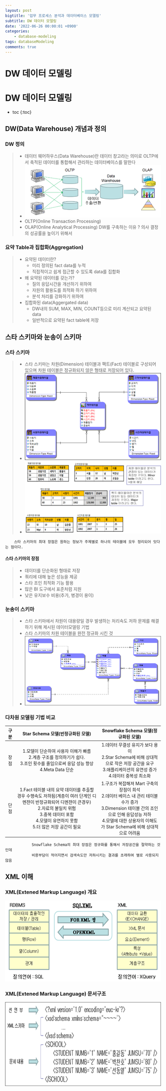 ```yaml
---
layout: post
bigtitle: '업무 프로세스 분석과 데이터베이스 모델링'
subtitle: DW 데이터 모델링
date: '2022-06-26 00:00:01 +0900'
categories:
    - database-modeling
tags: databaseModeling
comments: true
---
```


# DW 데이터 모델링

# DW 데이터 모델링
* toc
{:toc}

## DW(Data Warehouse) 개념과 정의

### DW 정의
> + 데이터 웨어하우스(Data Warehouse)란 데이터 창고라는 의미로 OLTP에서 축적된 데이터를 통합해서 관리하는 데이터베이스를 말한다
> + ![예제](/assets/img/database-modeling/DataWarehouse.png)
> + OLTP(Online Transaction Processing)
> + OLAP(Online Analytical Processing)
        DW를 구축하는 이유 ? 의사 결정의 성공률을 높이기 위해서

### 요약 Table과 집합화(Aggregation)
> + 요약된 데이터란?
>   + 미리 정의된 fact data를 누적
>   + 직접적이고 쉽게 접근할 수 있도록 data를 집합화
> + 왜 요약된 데이터를 갖는가?
>   + 질의 응답시간을 개선하기 위하여
>   + 자원의 활용도를 최적화 하기 위하여
>   + 분석 처리를 강화하기 위하여
> + 집합화된 data(Aggergated data)
>   + DW내의 SUM, MAX, MIN, COUNT등으로 미리 계산되고 요약된 data
>   + 일반적으로 요약된 fact table에 저장

## 스타 스키마와 눈송이 스키마

### 스타 스키마
> + 스타 스키마는 차원(Dimension) 테이블과 팩트(Fact) 테이블로 구성되어 있으며 차원 테이블은 정규화되지 않은 형태로 저장되어 있다.
> + ![예제](/assets/img/database-modeling/Star.png)
> + ![예제](/assets/img/database-modeling/Star2.png)

        스타 스키마의 최대 장점은 원하는 정보가 주제별로 하나의 테이블에 모두 정리되어 잇다는 점이다.

#### 스타 스키마의 장점
> + 데이터를 단순화된 형태로 저장
> + 쿼리에 대해 높은 성능을 제공
> + 스타 조인 최적화 기능 활용
> + 많은 BI 도구에서 표준처럼 지원
> + 낮은 유지보수 비용(추가, 병경이 용이)

### 눈송이 스키마
> + 스타 스키마에서 차원이 대용량일 경우 발생하는 처리속도 저하 문제를 해결하기 위해 제시된 데이터모델링 기법
> + 스타 스키마의 차원 테이블을 완전 정규화 시킨 것
> + ![예제](/assets/img/database-modeling/Snowflake.png)

### 다차원 모델링 기법 비교

| 구분 | Star Schema 모델(반정규화된 모델) | Snowflake Schema 모델(정규화된 모델) |
|:----:|:--------------------------------:|:-----------------------------------:|
| 장 점 | 1.모델이 단순하여 사용자 이해가 빠름 <br/> 2.계층 구조를 정의하기가 쉽다. <br/> 3.조인 횟수를 줄임으로써 응답 성능 향상 <br/> 4.Meta Data 단순  | 1.데이터 무결성 유지가 보다 용이 <br/> 2.Star Schema에 비해 상대적으로 작은 저장 공간을 요구 <br/> 3.애플리케이션의 유연성 증가 <br/> 4.데이터 중복성 최소화  |
| 단 점 | 1.Fact 테이블 내의 요약 데이터를 추출할 경우 수행속도 저하됨(계층이 여러 단계인 디멘젼이 반정규화되어 디멘젼이 큰경우) <br/> 2.자료의 불일치 위험 <br/> 3.중복 데이터 포함 <br/> 4.모델이 유연하지 못함 <br/> 5.더 많은 저장 공간이 필요  | 1.구조가 복잡해져 Mart 구축의 장점이 희석 <br/> 2.데이터 베이스 내 관리 테이블 수가 증가 <br/> 3.Dimension 테이블 간의 조인으로 인해 응답성능 저하 <br/> 4.모델에 대한 상용자의 이해도가 Star Schema에 비해 상대적으로 어려움 |

                Snowflake Schema의 최대 장점은 정규화를 통해서 저장공간을 절약하는 것인데
                비용부담이 적어지면서 검색속도만 저하시키는 결과를 초래하여 별로 사용되지 않음
## XML 이해

### XML(Extened Markup Language) 개요
![예제](/assets/img/database-modeling/XML.png)

### XML(Extened Markup Language) 문서구조
![예제](/assets/img/database-modeling/XML2.png)
